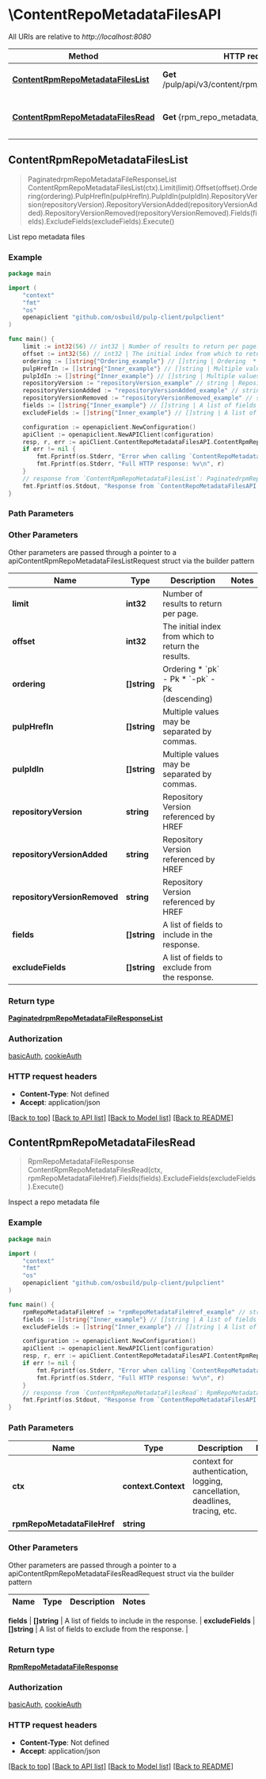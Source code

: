 # \ContentRepoMetadataFilesAPI

All URIs are relative to *http://localhost:8080*

Method | HTTP request | Description
------------- | ------------- | -------------
[**ContentRpmRepoMetadataFilesList**](ContentRepoMetadataFilesAPI.md#ContentRpmRepoMetadataFilesList) | **Get** /pulp/api/v3/content/rpm/repo_metadata_files/ | List repo metadata files
[**ContentRpmRepoMetadataFilesRead**](ContentRepoMetadataFilesAPI.md#ContentRpmRepoMetadataFilesRead) | **Get** {rpm_repo_metadata_file_href} | Inspect a repo metadata file



## ContentRpmRepoMetadataFilesList

> PaginatedrpmRepoMetadataFileResponseList ContentRpmRepoMetadataFilesList(ctx).Limit(limit).Offset(offset).Ordering(ordering).PulpHrefIn(pulpHrefIn).PulpIdIn(pulpIdIn).RepositoryVersion(repositoryVersion).RepositoryVersionAdded(repositoryVersionAdded).RepositoryVersionRemoved(repositoryVersionRemoved).Fields(fields).ExcludeFields(excludeFields).Execute()

List repo metadata files



### Example

```go
package main

import (
    "context"
    "fmt"
    "os"
    openapiclient "github.com/osbuild/pulp-client/pulpclient"
)

func main() {
    limit := int32(56) // int32 | Number of results to return per page. (optional)
    offset := int32(56) // int32 | The initial index from which to return the results. (optional)
    ordering := []string{"Ordering_example"} // []string | Ordering  * `pk` - Pk * `-pk` - Pk (descending) (optional)
    pulpHrefIn := []string{"Inner_example"} // []string | Multiple values may be separated by commas. (optional)
    pulpIdIn := []string{"Inner_example"} // []string | Multiple values may be separated by commas. (optional)
    repositoryVersion := "repositoryVersion_example" // string | Repository Version referenced by HREF (optional)
    repositoryVersionAdded := "repositoryVersionAdded_example" // string | Repository Version referenced by HREF (optional)
    repositoryVersionRemoved := "repositoryVersionRemoved_example" // string | Repository Version referenced by HREF (optional)
    fields := []string{"Inner_example"} // []string | A list of fields to include in the response. (optional)
    excludeFields := []string{"Inner_example"} // []string | A list of fields to exclude from the response. (optional)

    configuration := openapiclient.NewConfiguration()
    apiClient := openapiclient.NewAPIClient(configuration)
    resp, r, err := apiClient.ContentRepoMetadataFilesAPI.ContentRpmRepoMetadataFilesList(context.Background()).Limit(limit).Offset(offset).Ordering(ordering).PulpHrefIn(pulpHrefIn).PulpIdIn(pulpIdIn).RepositoryVersion(repositoryVersion).RepositoryVersionAdded(repositoryVersionAdded).RepositoryVersionRemoved(repositoryVersionRemoved).Fields(fields).ExcludeFields(excludeFields).Execute()
    if err != nil {
        fmt.Fprintf(os.Stderr, "Error when calling `ContentRepoMetadataFilesAPI.ContentRpmRepoMetadataFilesList``: %v\n", err)
        fmt.Fprintf(os.Stderr, "Full HTTP response: %v\n", r)
    }
    // response from `ContentRpmRepoMetadataFilesList`: PaginatedrpmRepoMetadataFileResponseList
    fmt.Fprintf(os.Stdout, "Response from `ContentRepoMetadataFilesAPI.ContentRpmRepoMetadataFilesList`: %v\n", resp)
}
```

### Path Parameters



### Other Parameters

Other parameters are passed through a pointer to a apiContentRpmRepoMetadataFilesListRequest struct via the builder pattern


Name | Type | Description  | Notes
------------- | ------------- | ------------- | -------------
 **limit** | **int32** | Number of results to return per page. | 
 **offset** | **int32** | The initial index from which to return the results. | 
 **ordering** | **[]string** | Ordering  * &#x60;pk&#x60; - Pk * &#x60;-pk&#x60; - Pk (descending) | 
 **pulpHrefIn** | **[]string** | Multiple values may be separated by commas. | 
 **pulpIdIn** | **[]string** | Multiple values may be separated by commas. | 
 **repositoryVersion** | **string** | Repository Version referenced by HREF | 
 **repositoryVersionAdded** | **string** | Repository Version referenced by HREF | 
 **repositoryVersionRemoved** | **string** | Repository Version referenced by HREF | 
 **fields** | **[]string** | A list of fields to include in the response. | 
 **excludeFields** | **[]string** | A list of fields to exclude from the response. | 

### Return type

[**PaginatedrpmRepoMetadataFileResponseList**](PaginatedrpmRepoMetadataFileResponseList.md)

### Authorization

[basicAuth](../README.md#basicAuth), [cookieAuth](../README.md#cookieAuth)

### HTTP request headers

- **Content-Type**: Not defined
- **Accept**: application/json

[[Back to top]](#) [[Back to API list]](../README.md#documentation-for-api-endpoints)
[[Back to Model list]](../README.md#documentation-for-models)
[[Back to README]](../README.md)


## ContentRpmRepoMetadataFilesRead

> RpmRepoMetadataFileResponse ContentRpmRepoMetadataFilesRead(ctx, rpmRepoMetadataFileHref).Fields(fields).ExcludeFields(excludeFields).Execute()

Inspect a repo metadata file



### Example

```go
package main

import (
    "context"
    "fmt"
    "os"
    openapiclient "github.com/osbuild/pulp-client/pulpclient"
)

func main() {
    rpmRepoMetadataFileHref := "rpmRepoMetadataFileHref_example" // string | 
    fields := []string{"Inner_example"} // []string | A list of fields to include in the response. (optional)
    excludeFields := []string{"Inner_example"} // []string | A list of fields to exclude from the response. (optional)

    configuration := openapiclient.NewConfiguration()
    apiClient := openapiclient.NewAPIClient(configuration)
    resp, r, err := apiClient.ContentRepoMetadataFilesAPI.ContentRpmRepoMetadataFilesRead(context.Background(), rpmRepoMetadataFileHref).Fields(fields).ExcludeFields(excludeFields).Execute()
    if err != nil {
        fmt.Fprintf(os.Stderr, "Error when calling `ContentRepoMetadataFilesAPI.ContentRpmRepoMetadataFilesRead``: %v\n", err)
        fmt.Fprintf(os.Stderr, "Full HTTP response: %v\n", r)
    }
    // response from `ContentRpmRepoMetadataFilesRead`: RpmRepoMetadataFileResponse
    fmt.Fprintf(os.Stdout, "Response from `ContentRepoMetadataFilesAPI.ContentRpmRepoMetadataFilesRead`: %v\n", resp)
}
```

### Path Parameters


Name | Type | Description  | Notes
------------- | ------------- | ------------- | -------------
**ctx** | **context.Context** | context for authentication, logging, cancellation, deadlines, tracing, etc.
**rpmRepoMetadataFileHref** | **string** |  | 

### Other Parameters

Other parameters are passed through a pointer to a apiContentRpmRepoMetadataFilesReadRequest struct via the builder pattern


Name | Type | Description  | Notes
------------- | ------------- | ------------- | -------------

 **fields** | **[]string** | A list of fields to include in the response. | 
 **excludeFields** | **[]string** | A list of fields to exclude from the response. | 

### Return type

[**RpmRepoMetadataFileResponse**](RpmRepoMetadataFileResponse.md)

### Authorization

[basicAuth](../README.md#basicAuth), [cookieAuth](../README.md#cookieAuth)

### HTTP request headers

- **Content-Type**: Not defined
- **Accept**: application/json

[[Back to top]](#) [[Back to API list]](../README.md#documentation-for-api-endpoints)
[[Back to Model list]](../README.md#documentation-for-models)
[[Back to README]](../README.md)

